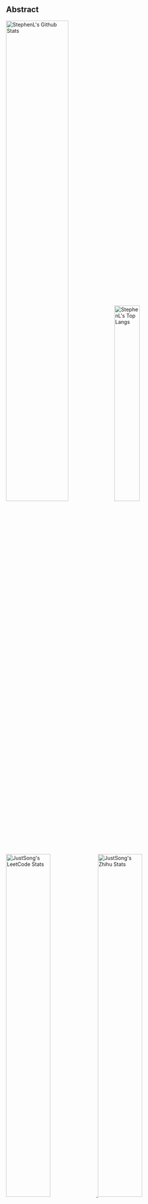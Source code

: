 ## Abstract
<p>
  <img src="https://github-readme-stats.vercel.app/api?username=stephen-a2z&show_icons=true&hide_border=true" alt="StephenL's Github Stats" width="58%" />
  <img src="https://github-readme-stats.vercel.app/api/top-langs/?username=stephen-a2z&layout=compact&hide_border=true&langs_count=10" alt="StephenL's Top Langs" width="37%" /> 
</p>

<a href="https://github.com/songquanpeng/stats-cards">
<p>
  <img src="https://stats.justsong.cn/api/leetcode/?username=quanpeng&theme=light" alt="JustSong's LeetCode Stats" width="49%" />
  <img src="https://stats.justsong.cn/api/zhihu/?username=songwonderful&theme=light" alt="JustSong's Zhihu Stats" width="49%" /> 
</p>
</a>

![skills](https://skillicons.dev/icons?i=c,cpp,go,py,html,css,js,nodejs,java,md,pytorch,tensorflow,flask,fastapi,express,qt,react,cmake,docker,git,linux,nginx,mysql,redis,sqlite,githubactions,heroku,vercel,visualstudio,vscode)


## Top Projects
|Project|Description|Stars|
|:--|:--|:--|
|[easy-sms-reciever](https://github.com/stephen-a2z/easy-sms-reciever)|A friendly and free SMS verification platform|`1⭐`|
|[adb_project](https://github.com/stephen-a2z/adb_project)|None|`0⭐`|
|[bookmarkshub](https://github.com/stephen-a2z/bookmarkshub)|bookmarks online that support customization|`0⭐`|
|[browerhub](https://github.com/stephen-a2z/browerhub)|None|`0⭐`|
|[collections](https://github.com/stephen-a2z/collections)|good code|`0⭐`|
|[crawl4play](https://github.com/stephen-a2z/crawl4play)|我能爬, 但我不爬你, 哎, 我就是玩|`0⭐`|
|[data_analysis_projects](https://github.com/stephen-a2z/data_analysis_projects)|自我练习使用|`0⭐`|
|[JSONBank](https://github.com/stephen-a2z/JSONBank)|JSONBank - Daily-Refreshed Data Vault|`0⭐`|
|[media-data-mining](https://github.com/stephen-a2z/media-data-mining)|对一些媒体信息(视频, 文章, 音乐等)进行爬取并数据分析|`0⭐`|
|[ML-notebook](https://github.com/stephen-a2z/ML-notebook)|我的机器学习笔记|`0⭐`|

## Recent Updates
|Project|Description|Last Update|
|:--|:--|:--|
|[stephen-a2z.github.io](https://github.com/stephen-a2z/stephen-a2z.github.io)|stephen-a2z.github.io|![2025-05-03 01:16:52](https://img.shields.io/badge/2025--05--03-01%3A16%3A52-brightgreen?style=flat-square)|
|[nav](https://github.com/stephen-a2z/nav)|一个导航网站 |![2025-04-30 16:45:11](https://img.shields.io/badge/2025--04--30-16%3A45%3A11-brightgreen?style=flat-square)|
|[JSONBank](https://github.com/stephen-a2z/JSONBank)|JSONBank - Daily-Refreshed Data Vault|![2025-04-24 19:21:19](https://img.shields.io/badge/2025--04--24-19%3A21%3A19-brightgreen?style=flat-square)|
|[strapi-cloud-template-blog-639a9c601d](https://github.com/stephen-a2z/strapi-cloud-template-blog-639a9c601d)|None|![2024-05-07 15:40:43](https://img.shields.io/badge/2024--05--07-15%3A40%3A43-brightgreen?style=flat-square)|
|[vocabwizard](https://github.com/stephen-a2z/vocabwizard)|None|![2023-04-25 17:12:22](https://img.shields.io/badge/2023--04--25-17%3A12%3A22-brightgreen?style=flat-square)|
|[browerhub](https://github.com/stephen-a2z/browerhub)|None|![2023-04-18 11:25:51](https://img.shields.io/badge/2023--04--18-11%3A25%3A51-brightgreen?style=flat-square)|
|[easy-sms-reciever](https://github.com/stephen-a2z/easy-sms-reciever)|A friendly and free SMS verification platform|![2023-03-06 18:37:47](https://img.shields.io/badge/2023--03--06-18%3A37%3A47-brightgreen?style=flat-square)|
|[bookmarkshub](https://github.com/stephen-a2z/bookmarkshub)|bookmarks online that support customization|![2022-04-13 18:05:33](https://img.shields.io/badge/2022--04--13-18%3A05%3A33-brightgreen?style=flat-square)|
|[problemsolver](https://github.com/stephen-a2z/problemsolver)|记录一下工作中遇到的一些疑难杂症|![2021-09-21 23:26:44](https://img.shields.io/badge/2021--09--21-23%3A26%3A44-brightgreen?style=flat-square)|
|[media-data-mining](https://github.com/stephen-a2z/media-data-mining)|对一些媒体信息(视频, 文章, 音乐等)进行爬取并数据分析|![2021-08-13 17:44:40](https://img.shields.io/badge/2021--08--13-17%3A44%3A40-brightgreen?style=flat-square)|



*Last updated on: 2025-05-25 20:22:11*
